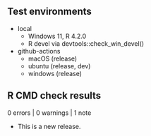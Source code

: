 ## Test environments
* local
    * Windows 11, R 4.2.0
    * R devel via devtools::check_win_devel()
* github-actions
    * macOS (release)
    * ubuntu (release, dev)
    * windows (release)

## R CMD check results

0 errors | 0 warnings | 1 note

* This is a new release.

